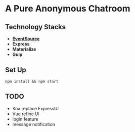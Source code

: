 # A Pure Anonymous Chatroom

## Technology Stacks

- [**EventSource**](https://developer.mozilla.org/en-US/docs/Web/API/EventSource)
- **Express**
- **Materialize**
- **Gulp**

## Set Up

`npm install && npm start`

## TODO

- Koa replace ExpressUI
- Vue refine UI
- login feature
- message notification